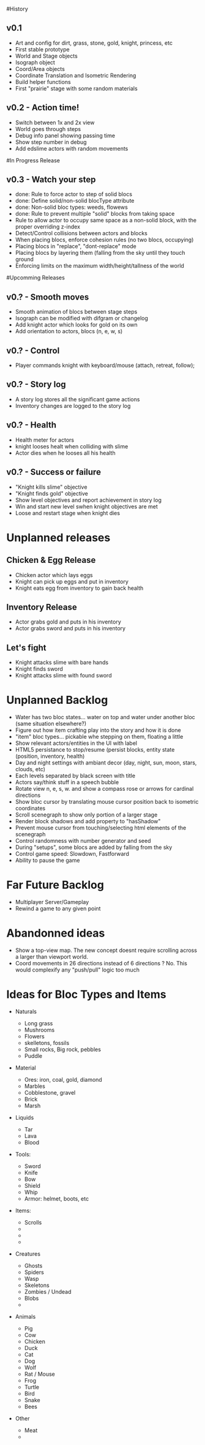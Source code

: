 
#History

## v0.1
- Art and config for dirt, grass, stone, gold, knight, princess, etc
- First stable prototype
- World and Stage objects
- Isograph object
- Coord/Area objects
- Coordinate Translation and Isometric Rendering
- Build helper functions
- First "prairie" stage with some random materials

## v0.2 - Action time!
- Switch between 1x and 2x view
- World goes through steps
- Debug info panel showing passing time
- Show step number in debug
- Add edslime actors with random movements


#In Progress Release

## v0.3 - Watch your step
- done: Rule to force actor to step of solid blocs
- done: Define solid/non-solid blocType attribute
- done: Non-solid bloc types: weeds, flowews
- done: Rule to prevent multiple "solid" blocks from taking space
- Rule to allow actor to occupy same space as a non-solid block, with the proper overriding z-index
- Detect/Control collisions between actors and blocks
- When placing blocs, enforce cohesion rules (no two blocs, occupying)
- Placing blocs in "replace", "dont-replace" mode
- Placing blocs by layering them (falling from the sky until they touch ground
- Enforcing limits on the maximum width/height/tallness of the world

#Upcomming Releases

## v0.? - Smooth moves
- Smooth animation of blocs between stage steps
- Isograph can be modified with difgram or changelog
- Add knight actor which looks for gold on its own
- Add orientation to actors, blocs (n, e, w, s)

## v0.? - Control
- Player commands knight with keyboard/mouse (attach, retreat, follow);

## v0.? - Story log
- A story log stores all the significant game actions
- Inventory changes are logged to the story log


## v0.? - Health
- Health meter for actors
- knight looses healt when colliding with slime
- Actor dies when he looses all his health

## v0.? - Success or failure
- "Knight kills slime" objective
- "Knight finds gold" objective
- Show level objectives and report achievement in story log
- Win and start new level swhen knight objectives are met
- Loose and restart stage when knight dies


# Unplanned releases

## Chicken & Egg Release
- Chicken actor which lays eggs
- Knight can pick up eggs and put in inventory
- Knight eats egg from inventory to gain back health

## Inventory Release
- Actor grabs gold and puts in his inventory
- Actor grabs sword and puts in his inventory

## Let's fight
- Knight attacks slime with bare hands
- Knight finds sword
- Knight attacks slime with found sword


# Unplanned Backlog
- Water has two bloc states... water on top and water under another bloc (same situation elsewhere?)
- Figure out how item crafting play into the story and how it is done
- "item" bloc types... pickable whe stepping on them, floating a little
- Show relevant actors/entities in the UI with label
- HTML5 persistance to stop/resume (persist blocks, entity state (position, inventory, health)
- Day and night settings with ambiant decor (day, night, sun, moon, stars, clouds, etc)
- Each levels separated by black screen with title
- Actors say/think stuff in a speech bubble
- Rotate view n, e, s, w. and show a compass rose or arrows for cardinal directions
- Show bloc cursor by translating mouse cursor position back to isometric coordinates
- Scroll scenegraph to show only portion of a larger stage
- Render block shadows and add property to "hasShadow"
- Prevent mouse cursor from touching/selecting html elements of the scenegraph
- Control randomness with number generator and seed
- During "setups", some blocs are added by falling from the sky
- Control game speed: Slowdown, Fastforward
- Ability to pause the game
# Far Future Backlog
- Multiplayer Server/Gameplay
- Rewind a game to any given point

# Abandonned ideas
- Show a top-view map. The new concept doesnt require scrolling across a larger than viewport world.
- Coord movements in 26 directions instead of 6 directions ? No. This would complexify any "push/pull" logic too much

# Ideas for Bloc Types and Items
- Naturals
	- Long grass
	- Mushrooms
	- Flowers
	- skelletons, fossils
	- Small rocks, Big rock, pebbles
	- Puddle
- Material
	- Ores: iron, coal, gold, diamond
	- Marbles
	- Cobblestone, gravel
	- Brick
	- Marsh
- Liquids
	- Tar
	- Lava
	- Blood
- Tools:
  - Sword
  - Knife
  - Bow
  - Shield
  - Whip
  - Armor: helmet, boots, etc
- Items:
  - Scrolls
  -
  -
  -
- Creatures
	- Ghosts
	- Spiders
	- Wasp
	- Skeletons
	- Zombies / Undead
	- Blobs
	- 

- Animals
	- Pig
	- Cow
	- Chicken
	- Duck
	- Cat
	- Dog
	- Wolf
	- Rat / Mouse
	- Frog
	- Turtle
	- Bird
	- Snake
	- Bees

- Other
	- Meat
	- 